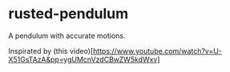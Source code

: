 # rusted-pendulum
A pendulum with accurate motions.

Inspirated by (this video)[https://www.youtube.com/watch?v=U-X51GsTAzA&pp=ygUMcnVzdCBwZW5kdWxv]

